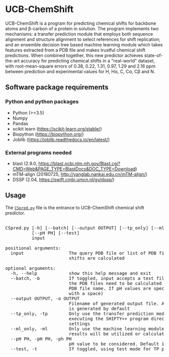 # UCB-ChemShift

UCB-ChemShift is a program for predicting chemical shifts for backbone atoms and β-carbon of a protein in solution. The program implements two mechanisms:  a transfer prediction module that employs both sequence alignment and structure alignment to select references for shift replication; and an ensemble decision tree based machine learning module which takes features extracted from a PDB file and makes trustful chemical shift predictions. When combined together, this new predictor achieves state-of-the-art accuracy for predicting chemical shifts in a "real-world" dataset, with root-mean-square errors of  0.38, 0.22, 1.31, 0.97, 1.29 and 2.16 ppm between prediction and experimental values for H, Hα, C, Cα, Cβ and N.

## Software package requirements
### Python and python packages
* Python (>=3.5)
* Numpy 
* Pandas
* scikit learn (https://scikit-learn.org/stable/)
* Biopython (https://biopython.org/)
* Joblib (https://joblib.readthedocs.io/en/latest/)

###  External programs needed
* blast (2.9.0, https://blast.ncbi.nlm.nih.gov/Blast.cgi?CMD=Web&PAGE_TYPE=BlastDocs&DOC_TYPE=Download)
* mTM-align (20180725, http://yanglab.nankai.edu.cn/mTM-align/)
* DSSP (2.04, https://swift.cmbi.umcn.nl/gv/dssp/)

## Usage
The [`CSpred.py`](https://github.com/JerryJohnsonLee/CSpred/blob/master/CSpred.py) file is the entrance to UCB-ChemShift chemical shift predictor. <br><br>
<pre>
CSpred.py [-h] [--batch] [--output OUTPUT] [--tp_only] [--ml_only]
          [--pH PH] [--test]
          input

positional arguments:
  input                 The query PDB file or list of PDB files for which the
                        shifts are calculated

optional arguments:
  -h, --help            show this help message and exit
  --batch, -b           If toggled, input accepts a text file specifying all
                        the PDB files need to be calculated (Each line is a
                        PDB file name. If pH values are specified, followed
                        with a space)
  --output OUTPUT, -o OUTPUT
                        Filename of generated output file. A file [shifts.csv]
                        is generated by default
  --tp_only, -tp        Only use the transfer prediction module. Equivalent to
                        executing the SHIFTY++ program directly with default
                        settings
  --ml_only, -ml        Only use the machine learning module. No alignment
                        results will be utilized or calculated
  --pH PH, -pH PH, -ph PH
                        pH value to be considered. Default is 5
  --test, -t            If toggled, using test mode for TP prediction
</pre>
         
